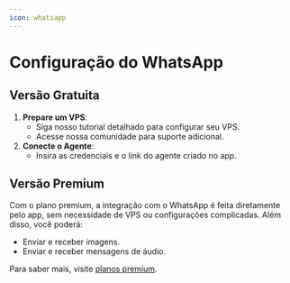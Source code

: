 ```yaml
---
icon: whatsapp
---
```


# Configuração do WhatsApp

## Versão Gratuita

1. **Prepare um VPS**:
   * Siga nosso tutorial detalhado para configurar seu VPS.
   * Acesse nossa comunidade para suporte adicional.
2. **Conecte o Agente**:
   * Insira as credenciais e o link do agente criado no app.

## Versão Premium

Com o plano premium, a integração com o WhatsApp é feita diretamente pelo app, sem necessidade de VPS ou configurações complicadas. Além disso, você poderá:

* Enviar e receber imagens.
* Enviar e receber mensagens de áudio.

Para saber mais, visite [planos premium](../plans/premium.md).
